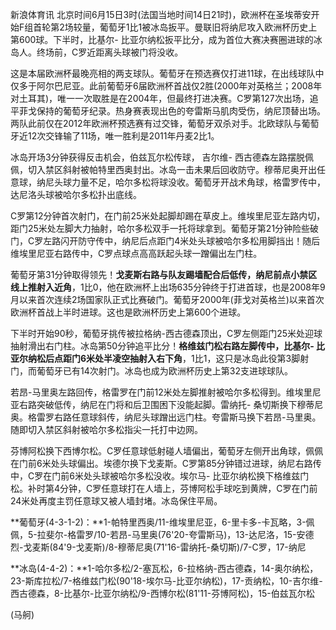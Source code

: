 
新浪体育讯
北京时间6月15日3时(法国当地时间14日21时)，欧洲杯在圣埃蒂安开始F组首轮第2场较量，葡萄牙1比1被冰岛扳平。曼联旧将纳尼攻入欧洲杯历史上第600球。下半时，比基尔-
比亚尔纳松扳平比分，成为首位大赛决赛圈进球的冰岛人。终场前，C罗近距离头球被门将没收。


这是本届欧洲杯最晚亮相的两支球队。葡萄牙在预选赛仅打进11球，在出线球队中仅多于阿尔巴尼亚。此前葡萄牙6届欧洲杯首战仅2胜(2000年对英格兰；2008年对土耳其)，唯一一次取胜是在2004年，但最终打进决赛。C罗第127次出场，追平菲戈保持的葡萄牙纪录。热身赛表现出色的夸雷斯马肌肉受伤，纳尼顶替出场。两队此前仅在2012年欧洲杯预选赛有过交锋，葡萄牙双杀对手。北欧球队与葡萄牙近12次交锋输了11场，唯一胜利是2011年丹麦2比1。

冰岛开场3分钟获得反击机会，伯兹瓦尔松传球， 吉尔维-
西古德森左路摆脱佩佩，切入禁区斜射被帕特里西奥封出。冰岛一击未果后回收防守。穆蒂尼奥开出任意球，纳尼头球力量不足，哈尔多松将球没收。葡萄牙开战术角球，格雷罗传中，达尼洛头球被哈尔多松扑出底线。


C罗第12分钟首次射门，在门前25米处起脚却踢在草皮上。维埃里尼亚左路内切，距门25米处左脚大力抽射，哈尔多松双手一托将球拿到。葡萄牙第21分钟险些破门，C罗左路闪开防守传中，纳尼后点距门4米处头球被哈尔多松用脚挡出！随后维埃里尼亚右路传中，C罗点球点高高跃起头球一蹭偏出左门柱。


葡萄牙第31分钟取得领先！**戈麦斯右路与队友踢墙配合后低传，纳尼前点小禁区线上推射入近角**，1比0，他在欧洲杯上出场635分钟终于打进首球，也是2008年9月以来首次连续2场国家队正式比赛破门。葡萄牙2000年(菲戈对英格兰)以来首次欧洲杯首战上半时进球。这也是欧洲杯历史上第600个进球。


下半时开始90秒，葡萄牙挑传被拉格纳-西古德森顶出，C罗左侧距门25米处迎球抽射滑出右门柱。冰岛第50分钟追平比分！**格维兹门松右路左脚传中，比基尔-
比亚尔纳松后点距门6米处半凌空抽射入右下角**，1比1，这只是冰岛此役第3脚射门，而葡萄牙已有14次射门。冰岛也成为欧洲杯历史上第32支进球球队。


若昂-马里奥左路回传，格雷罗在门前12米处左脚推射被哈尔多松得到。维埃里尼亚右路突破低传，纳尼在门将和后卫围困下没能起脚。雷纳托-
桑切斯换下穆蒂尼奥。格雷罗右路任意球斜传，纳尼头球蹭出远门柱。夸雷斯马换下若昂-马里奥。随即切入禁区斜射被哈尔多松指尖一托打中边网。

芬博阿松换下西博尔松。C罗任意球低射碰人墙偏出，葡萄牙左侧开出角球，佩佩在门前6米处头球偏出。埃德尔换下戈麦斯。C罗第85分钟错过进球，纳尼右路传中，C罗在门前6米处头球被哈尔多松没收。埃尔马-
比亚尔纳松换下格维兹门松。补时第4分钟，C罗任意球打在人墙上，芬博阿松手球吃到黄牌，C罗在门前24米处再度主罚任意球又被人墙封堵。冰岛保住平局。

**葡萄牙(4-3-1-2)：**1-帕特里西奥/11-维埃里尼亚，6-里卡多-卡瓦略，3-佩佩，5-拉斐尔-格雷罗/10-若昂-马里奥(76'20-夸雷斯马)，13-达尼洛，15-安德烈-戈麦斯(84'9-戈麦斯)/8-穆蒂尼奥(71'16-雷纳托-桑切斯)/7-C罗，17-纳尼

**冰岛(4-4-2)：**1-哈尔多松/2-塞瓦松，6-拉格纳-西古德森，14-奥尔纳松，23-斯库拉松/7-格维兹门松(90'18-埃尔马-比亚尔纳松)，17-贡纳松，10-吉尔维-西古德森，8-比基尔-比亚尔纳松/9-西博尔松(81'11-芬博阿松)，15-伯兹瓦尔松

(马舸)

